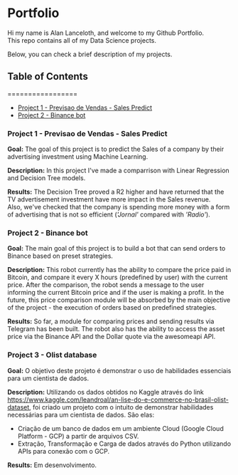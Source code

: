 # Portfolio
 Hi my name is Alan Lanceloth, and welcome to my Github Portfolio.  
 This repo contains all of my Data Science projects.  
 
 Below, you can check a brief description of my projects.
 
 ## Table of Contents
=================
<!--ts-->
   * [Project 1 - Previsao de Vendas - Sales Predict](#project-1-previsao-de-vendas---sales-predict)
   * [Project 2 - Binance bot](#project-2---binance-bot)
<!--te-->

### Project 1 - Previsao de Vendas - Sales Predict
 **Goal:** The goal of this project is to predict the Sales of a company by their advertising investment using Machine Learning.  

 **Description:** In this project I've made a comparrison with Linear Regression and Decision Tree models.  

 **Results:** The Decision Tree proved a R2 higher and have returned that the TV advertisement investment have more impact in the Sales revenue.  
 Also, we've checked that the company is spending more money with a form of advertising that is not so efficient (*'Jornal'* compared with *'Radio'*).  
 
### Project 2 - Binance bot

**Goal:** The main goal of this project is to build a bot that can send orders to Binance based on preset strategies.

**Description:** This robot currently has the ability to compare the price paid in Bitcoin, and compare it every X hours (predefined by user) with the current price. After the comparison, the robot sends a message to the user informing the current Bitcoin price and if the user is making a profit.
In the future, this price comparison module will be absorbed by the main objective of the project - the execution of orders based on predefined strategies.

**Results:** So far, a module for comparing prices and sending results via Telegram has been built.
The robot also has the ability to access the asset price via the Binance API and the Dollar quote via the awesomeapi API.

### Project 3 - Olist database

**Goal:** O objetivo deste projeto é demonstrar o uso de habilidades essenciais para um cientista de dados.

**Description:** Utilizando os dados obtidos no Kaggle através do link https://www.kaggle.com/leandroal/an-lise-do-e-commerce-no-brasil-olist-dataset, foi criado um projeto com o intuito de demonstrar habilidades necessárias para um cientista de dados. São elas:
 - Criação de um banco de dados em um ambiente Cloud (Google Cloud Platform - GCP) a partir de arquivos CSV.
 - Extração, Transformação e Carga de dados através do Python utilizando APIs para conexão com o GCP.

**Results:** Em desenvolvimento.